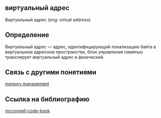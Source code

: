 ## виртуальный адрес
Виртуальный адрес (eng: virtual address) 

## Определение
Виртуальный адрес — адрес, идентифицирующий локализацию байта в виртуальном адресном пространстве, блок управления памятью транслирует виртуальный адрес в физический.

## Связь с другими понятиями

[memory management](https://github.com/vernikkkkkkkkkkkkkkkkkkk/concept/tree/main/virtual%20machines/memory%20management)

## Cсылка на библиографию

[mcconnell-code-book](https://github.com/vernikkkkkkkkkkkkkkkkkkk/concept/blob/main/bibliography/instruction%20set/mcconnell-code-book.md)
